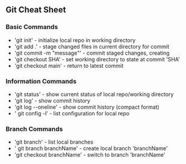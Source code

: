 ## Git Cheat Sheet

### Basic Commands

* 'git init' - initialize local repo in working directory
* 'git add .' - stage changed files in current directory for commit
* 'git commit -m "message"' - commit staged changes, creating
* 'git checkout SHA' - set working directory to state at commit 'SHA'
* 'git checkout main' - return to latest commit

### Information Commands
* 'git status' - show current status of local repo/working directory
* 'git log' - show commit history
* 'git log --oneline' - show commit history (compact format)
* ' git config -l' - list configuration for local repo

### Branch Commands
* 'git branch' - list local branches
* ' git branch branchName' - create local branch 'branchName'
* 'git checkout branchName' - switch to branch 'branchName'
